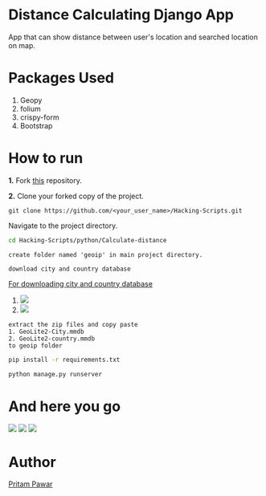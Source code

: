 # Distance Calculating Django App
App that can show distance between user's location and searched location on map.

# Packages Used
1. Geopy
2. folium
3. crispy-form
4. Bootstrap

# How to run
**1.**  Fork [this](https://github.com/Tejas1510/Hacking-Scripts) repository.

**2.**  Clone your forked copy of the project.

```
git clone https://github.com/<your_user_name>/Hacking-Scripts.git
```
Navigate to the project directory.
```bash
cd Hacking-Scripts/python/Calculate-distance
```
```
create folder named 'geoip' in main project directory.
```
```
download city and country database
```
[For downloading city and country database ](https://www.maxmind.com/en/accounts/497315/people/84e6213c-91a4-4e02-ae2e-1d709084c544)
1. ![](https://i.imgur.com/81QDzAQ.png)
2. ![](https://i.imgur.com/6GDJqRe.png)

```
extract the zip files and copy paste 
1. GeoLite2-City.mmdb
2. GeoLite2-country.mmdb
to geoip folder
```
```bash
pip install -r requirements.txt
```
```bash
python manage.py runserver
```
# And here you go
![](https://i.imgur.com/JKn92eb.png)
![](https://i.imgur.com/v8gP5xI.png)
![](https://i.imgur.com/c2tmAtO.png)

# Author
[Pritam Pawar](https://github.com/pritamp17)
